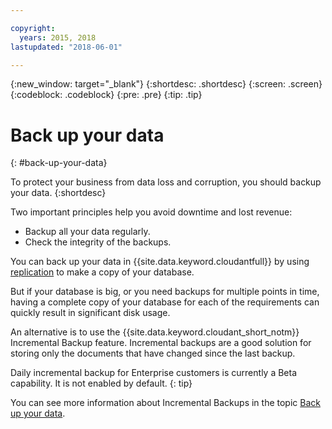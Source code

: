 ```yaml
---

copyright:
  years: 2015, 2018
lastupdated: "2018-06-01"

---
```


{:new_window: target="_blank"}
{:shortdesc: .shortdesc}
{:screen: .screen}
{:codeblock: .codeblock}
{:pre: .pre}
{:tip: .tip}

<!-- Acrolinx: 2018-06-01 -->

# Back up your data
{: #back-up-your-data}

To protect your business from data loss and corruption,
you should backup your data.
{:shortdesc}

Two important principles help you avoid downtime and lost revenue:

-	Backup all your data regularly.
-	Check the integrity of the backups.

You can back up your data in {{site.data.keyword.cloudantfull}} by using [replication](replication.html) to make a copy of your database.

But if your database is big,
or you need backups for multiple points in time,
having a complete copy of your database for each of the requirements can quickly result in significant disk usage.

An alternative is to use the {{site.data.keyword.cloudant_short_notm}} Incremental Backup feature.
Incremental backups are a good solution for storing only the documents that have changed since the last backup.

Daily incremental backup for Enterprise customers is currently a Beta capability. It is not enabled by default.
{: tip}

You can see more information about Incremental Backups in the topic [Back up your data](../guides/backup-guide.html).